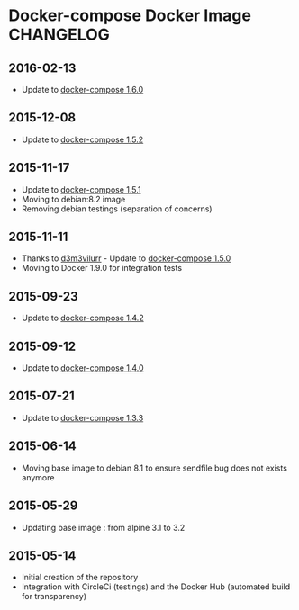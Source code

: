 # Docker-compose Docker Image CHANGELOG

## 2016-02-13
* Update to [docker-compose 1.6.0](https://github.com/docker/compose/releases/tag/1.6.0)

## 2015-12-08
* Update to [docker-compose 1.5.2](https://github.com/docker/compose/releases/tag/1.5.2)

## 2015-11-17
* Update to [docker-compose 1.5.1](https://github.com/docker/compose/releases/tag/1.5.1)
* Moving to debian:8.2 image
* Removing debian testings (separation of concerns)

## 2015-11-11
* Thanks to [d3m3vilurr](https://github.com/dduportal-dockerfiles/docker-compose/pull/21) - Update to [docker-compose 1.5.0](https://github.com/docker/compose/releases/tag/1.5.0)
* Moving to Docker 1.9.0 for integration tests

## 2015-09-23
* Update to [docker-compose 1.4.2](https://github.com/docker/compose/releases/tag/1.4.2)

## 2015-09-12
* Update to [docker-compose 1.4.0](https://github.com/docker/compose/releases/tag/1.4.0)

## 2015-07-21
* Update to [docker-compose 1.3.3](https://github.com/docker/compose/releases/tag/1.3.3)

## 2015-06-14
* Moving base image to debian 8.1 to ensure sendfile bug does not exists anymore

## 2015-05-29
* Updating base image : from alpine 3.1 to 3.2

## 2015-05-14
* Initial creation of the repository
* Integration with CircleCi (testings) and the Docker Hub (automated build for transparency)
